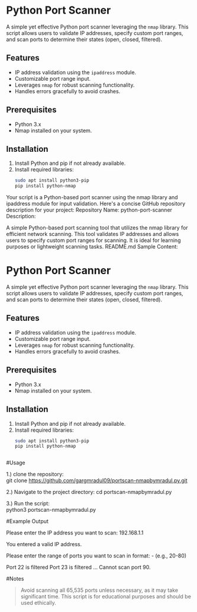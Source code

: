 # Python Port Scanner

A simple yet effective Python port scanner leveraging the `nmap` library. This script allows users to validate IP addresses, specify custom port ranges, and scan ports to determine their states (open, closed, filtered).

## Features
- IP address validation using the `ipaddress` module.
- Customizable port range input.
- Leverages `nmap` for robust scanning functionality.
- Handles errors gracefully to avoid crashes.

## Prerequisites
- Python 3.x
- Nmap installed on your system.

## Installation
1. Install Python and pip if not already available.
2. Install required libraries:
   ```bash
   sudo apt install python3-pip
   pip install python-nmap

Your script is a Python-based port scanner using the nmap library and ipaddress module for input validation. Here's a concise GitHub repository description for your project:
Repository Name: python-port-scanner
Description:

A simple Python-based port scanning tool that utilizes the nmap library for efficient network scanning. This tool validates IP addresses and allows users to specify custom port ranges for scanning. It is ideal for learning purposes or lightweight scanning tasks.
README.md Sample Content:

# Python Port Scanner

A simple yet effective Python port scanner leveraging the `nmap` library. This script allows users to validate IP addresses, specify custom port ranges, and scan ports to determine their states (open, closed, filtered).

## Features
- IP address validation using the `ipaddress` module.
- Customizable port range input.
- Leverages `nmap` for robust scanning functionality.
- Handles errors gracefully to avoid crashes.

## Prerequisites
- Python 3.x
- Nmap installed on your system.

## Installation
1. Install Python and pip if not already available.
2. Install required libraries:
   ```bash
   sudo apt install python3-pip
   pip install python-nmap



#Usage

1.) clone the repository:  
    git clone https://github.com/gargmradul09/portscan-nmapbymradul.py.git

2.)  Navigate to the project directory:
   cd portscan-nmapbymradul.py

3.) Run the script:  
    python3 portscan-nmapbymradul.py


#Example Output

Please enter the IP address you want to scan: 192.168.1.1

You entered a valid IP address.

Please enter the range of ports you want to scan in format: <int>-<int> (e.g., 20-80)

Port 22 is filtered
Port 23 is filtered
...
Cannot scan port 90.


#Notes
> Avoid scanning all 65,535 ports unless necessary, as it may take significant time.
> This script is for educational purposes and should be used ethically.
